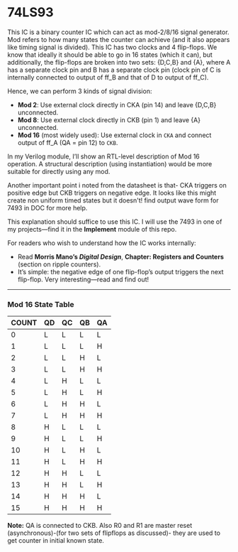 # 74LS93  
This IC is a binary counter IC which can act as mod-2/8/16 signal generator. Mod refers to how many states the counter can achieve (and it also appears like timing signal is divided). This IC has two clocks and 4 flip-flops. We know that ideally it should be able to go in 16 states (which it can), but additionally, the flip-flops are broken into two sets: {D,C,B} and {A}, where A has a separate clock pin and B has a separate clock pin (clock pin of C is internally connected to output of ff_B and that of D to output of ff_C).

Hence, we can perform 3 kinds of signal division:  
- **Mod 2**: Use external clock directly in CKA (pin 14) and leave {D,C,B} unconnected.  
- **Mod 8**: Use external clock directly in CKB (pin 1) and leave {A} unconnected.  
- **Mod 16** (most widely used): Use external clock in `CKA` and connect output of ff_A (QA = pin 12) to `CKB`.  

In my Verilog module, I’ll show an RTL-level description of Mod 16 operation. A structural description (using instantiation) would be more suitable for directly using any mod.  

Another important point i noted from the datasheet is that- CKA triggers on positive edge but CKB triggers on negative edge. It looks like this might create non uniform timed states but it doesn't! 
find output wave form for 7493 in DOC for more help.

This explanation should suffice to use this IC. I will use the 7493 in one of my projects—find it in the **Implement** module of this repo.  

For readers who wish to understand how the IC works internally:  
- Read **Morris Mano’s *Digital Design***, **Chapter: Registers and Counters** (section on ripple counters).  
- It’s simple: the negative edge of one flip-flop’s output triggers the next flip-flop. Very interesting—read and find out!  

---

### Mod 16 State Table  

| COUNT | QD  | QC  | QB  | QA  |  
|-------|-----|-----|-----|-----|  
| 0     | L   | L   | L   | L   |  
| 1     | L   | L   | L   | H   |  
| 2     | L   | L   | H   | L   |  
| 3     | L   | L   | H   | H   |  
| 4     | L   | H   | L   | L   |  
| 5     | L   | H   | L   | H   |  
| 6     | L   | H   | H   | L   |  
| 7     | L   | H   | H   | H   |  
| 8     | H   | L   | L   | L   |  
| 9     | H   | L   | L   | H   |  
| 10    | H   | L   | H   | L   |  
| 11    | H   | L   | H   | H   |  
| 12    | H   | H   | L   | L   |  
| 13    | H   | H   | L   | H   |  
| 14    | H   | H   | H   | L   |  
| 15    | H   | H   | H   | H   |  

**Note:** QA is connected to CKB. Also R0 and R1 are master reset (asynchronous)-(for two sets of flipflops as discussed)- they are used to get counter in initial known state. 
